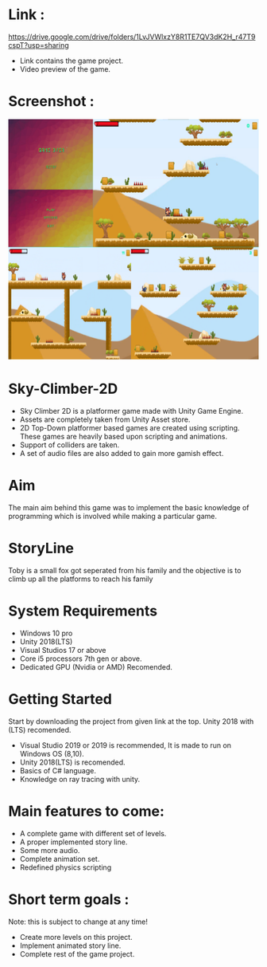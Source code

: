 # Link : 
https://drive.google.com/drive/folders/1LvJVWlxzY8R1TE7QV3dK2H_r47T9cspT?usp=sharing

* Link contains the game project.
* Video preview of the game.

# Screenshot : 

![](GameCollage.png)

# Sky-Climber-2D
* Sky Climber 2D is a platformer game made with Unity Game Engine. 
* Assets are completely taken from Unity Asset store.
* 2D Top-Down platformer based games are created using scripting. These games are heavily based upon scripting and animations.
* Support of colliders are taken.
* A set of audio files are also added to gain more gamish effect.

# Aim
The main aim behind this game was to implement the basic knowledge of programming which is involved while making a particular game.

# StoryLine 
Toby is a small fox got seperated from his family and the objective is to climb up all the platforms to reach his family
# System Requirements
* Windows 10 pro
* Unity 2018(LTS)
* Visual Studios 17 or above
* Core i5 processors 7th gen or above.
* Dedicated GPU (Nvidia or AMD) Recomended.

# Getting Started
Start by downloading the project from given link at the top.
Unity 2018 with (LTS) recomended.

* Visual Studio 2019 or 2019 is recommended, It is made to run on Windows OS (8,10).
* Unity 2018(LTS) is recomended.
* Basics of C# language.
* Knowledge on ray tracing with unity.

# Main features to come:
* A complete game with different set of levels.
* A proper implemented story line.
* Some more audio.
* Complete animation set.
* Redefined physics scripting


# Short term goals :
Note: this is subject to change at any time!

* Create more levels on this project.
* Implement animated story line.
* Complete rest of the game project.






